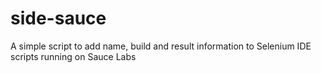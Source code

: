 # side-sauce
A simple script to add name, build and result information to Selenium IDE scripts running on Sauce Labs
